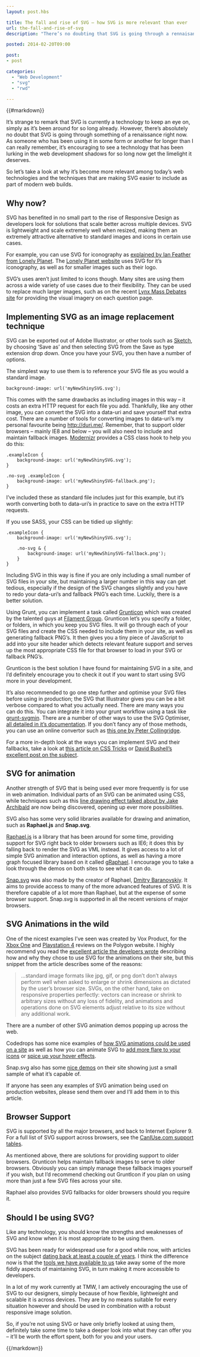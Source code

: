 ```yaml
---
layout: post.hbs

title: The fall and rise of SVG – how SVG is more relevant than ever
url: the-fall-and-rise-of-svg
description: "There’s no doubting that SVG is going through a rennaisance right now.  I take a look at at how modern techniques are bringing this old gem back to the forefront of front-end development."

posted: 2014-02-20T09:00

post:
- post

categories:
  - "Web Development"
  - "svg"
  - "rwd"

---
```


{{#markdown}}


It’s strange to remark that SVG is currently a technology to keep an eye on, simply as it’s been around for so long already.  However, there’s absolutely no doubt that SVG is going through something of a renaissance right now.  As someone who has been using it in some form or another for longer than I can really remember, it’s encouraging to see a technology that has been lurking in the web development shadows for so long now get the limelight it deserves.

So let’s take a look at why it’s become more relevant among today’s web technologies and the techniques that are making SVG easier to include as part of modern web builds.


## Why now?

SVG has benefited in no small part to the rise of Responsive Design as developers look for solutions that scale better across multiple devices.  SVG is lightweight and scale extremely well when resized, making them an extremely attractive alternative to standard images and icons in certain use cases.

For example, you can use SVG for iconography as [explained by Ian Feather from Lonely Planet](http://ianfeather.co.uk/ten-reasons-we-switched-from-an-icon-font-to-svg/).  The [Lonely Planet website](http://www.lonelyplanet.com/) uses SVG for it’s iconography, as well as for smaller images such as their logo.

SVG’s uses aren’t just limited to icons though.  Many sites are using them across a wide variety of use cases due to their flexibility.  They can be used to replace much larger images, such as on the recent [Lynx Mass Debates site](http://www.lynxmassdebates.com/question/happiness) for providing the visual imagery on each question page.


## Implementing SVG as an image replacement technique

SVG can be exported out of Adobe Illustrator, or other tools such as [Sketch](http://www.bohemiancoding.com/sketch/#4), by choosing ‘Save as’ and then selecting SVG from the Save as type extension drop down.  Once you have your SVG, you then have a number of options.

The simplest way to use them is to reference your SVG file as you would a standard image.

	background-image: url('myNewShinySVG.svg');

This comes with the same drawbacks as including images in this way – it costs an extra HTTP request for each file you add. Thankfully, like any other image, you can convert the SVG into a data-uri and save yourself that extra cost.  There are a number of tools for converting images to data-uri’s my personal favourite being http://duri.me/.  Remember, that to support older browsers – mainly IE8 and below – you will also need to include and maintain fallback images.  [Modernizr](http://modernizr.com/) provides a CSS class hook to help you do this:

	.exampleIcon {
		background-image: url('myNewShinySVG.svg');
	}

	.no-svg .exampleIcon {
		background-image: url('myNewShinySVG-fallback.png');
	}

I’ve included these as standard file includes just for this example, but it’s worth converting both to data-uri’s in practice to save on the extra HTTP requests.

If you use SASS, your CSS can be tidied up slightly:

	.exampleIcon {
		background-image: url('myNewShinySVG.svg');

		.no-svg & {
			background-image: url('myNewShinySVG-fallback.png');
		}
	}


Including SVG in this way is fine if you are only including a small number of SVG files in your site, but maintaining a larger number in this way can get tedious, especially if the design of the SVG changes slightly and you have to redo your data-uri’s and fallback PNG’s each time. Luckily, there is a better solution.

Using Grunt, you can implement a task called [Grunticon](https://github.com/filamentgroup/grunticon) which was created by the talented guys at [Filament Group](https://github.com/filamentgroup).  Grunticon let’s you specify a folder, or folders, in which you keep you SVG files.  It will go through each of your SVG files and create the CSS needed to include them in your site, as well as generating fallback PNG’s.  It then gives you a tiny piece of JavaScript to add into your site header which detects relevant feature support and serves up the most appropriate CSS file for that browser to load in your SVG or fallback PNG’s.

Grunticon is the best solution I have found for maintaining SVG in a site, and I’d definitely encourage you to check it out if you want to start using SVG more in your development.

It’s also recommended to go one step further and optimise your SVG files before using in production; the SVG that Illustrator gives you can be a bit verbose compared to what you actually need.  There are many ways you can do this. You can integrate it into your grunt workflow using a task like [grunt-svgmin](https://github.com/sindresorhus/grunt-svgmin).  There are a number of other ways to use the SVG Optimiser, [all detailed in it’s documentation](https://github.com/svg/svgo#how-to-use).  If you don’t fancy any of those methods, you can use an online convertor such as [this one by Peter Collingridge](http://petercollingridge.appspot.com/svg_optimiser).

For a more in-depth look at the ways you can implement SVG and their fallbacks, take a look at [this article on CSS Tricks](http://css-tricks.com/using-svg/) or [David Bushell’s excellent post on the subject](http://dbushell.com/2013/02/04/a-primer-to-front-end-svg-hacking/).


## SVG for animation

Another strength of SVG that is being used ever more frequently is for use in web animation.  Individual parts of an SVG can be animated using CSS, while techniques such as this [line drawing effect talked about by Jake Archibald](http://jakearchibald.com/2013/animated-line-drawing-svg/) are now being discovered, opening up ever more possibilities.

SVG also has some very solid libraries available for drawing and animation, such as **Raphael.js** and **Snap.svg**.

[Raphael.js](http://raphaeljs.com/) is a library that has been around for some time, providing support for SVG right back to older browsers such as IE6; it does this by falling back to render the SVG as VML instead.  It gives access to a lot of simple SVG animation and interaction options, as well as having a more graph focused library based on it called [gRaphael](http://g.raphaeljs.com/). I encourage you to take a look through the demos on both sites to see what it can do.

[Snap.svg](snapsvg.io) was also made by the creator of Raphael, [Dmitry Baranovskiy](https://twitter.com/DmitryBaranovsk). It aims to provide access to many of the more advanced features of SVG. It is therefore capable of a lot more than Raphael, but at the expense of some browser support. Snap.svg is supported in all the recent versions of major browsers.


## SVG Animations in the wild

One of the nicest examples I’ve seen was created by Vox Product, for the [Xbox One](http://www.polygon.com/a/xbox-one-review) and [Playstation 4](http://www.polygon.com/a/ps4-review) reviews on the Polygon website.  I highly recommend you read the [excellent article the develpers wrote](http://product.voxmedia.com/post/68085482982/polygon-feature-design-svg-animations-for-fun-and) describing how and why they chose to use SVG for the animations on their site, but this snippet from the article describes some of the reasons:

> …standard image formats like jpg, gif, or png don’t don’t always perform well when asked to enlarge or shrink dimensions as dictated by the user’s browser size. SVGs, on the other hand, take on responsive properties perfectly: vectors can increase or shrink to arbitrary sizes without any loss of fidelity, and animations and operations done on SVG elements adjust relative to its size without any additional work.

There are a number of other SVG animation demos popping up across the web.

Codedrops has some nice examples of [how SVG animations could be used on a site](http://tympanus.net/Development/SVGDrawingAnimation/) as well as how you can animate SVG to [add more flare to your icons](http://tympanus.net/Development/AnimatedSVGIcons/) or [spice up your hover effects](http://tympanus.net/Tutorials/ShapeHoverEffectSVG/index3.html).

Snap.svg also has some [nice demos](http://snapsvg.io/demos/) on their site showing just a small sample of what it’s capable of.

If anyone has seen any examples of SVG animation being used on production websites, please send them over and I’ll add them in to this article.


## Browser Support

SVG is supported by all the major browsers, and back to Internet Explorer 9.  For a full list of SVG support across browsers, see the [CanIUse.com support tables](http://caniuse.com/#cats=SVG).

As mentioned above, there are solutions for providing support to older browsers.  Grunticon helps maintain fallback images to serve to older browsers.  Obviously you can simply manage these fallback images yourself if you wish, but I’d recommend checking out GruntIcon if you plan on using more than just a few SVG files across your site.

Raphael also provides SVG fallbacks for older browsers should you require it.


## Should I be using SVG?

Like any technology, you should know the strengths and weaknesses of SVG and know when it is most appropriate to be using them.

SVG has been ready for widespread use for a good while now, with articles on the subject [dating back at least a couple of years](http://dbushell.com/2012/04/03/svg-use-it-already/).  I think the difference now is that the [tools we have available to us](http://gruntjs.com/) take away some of the more fiddly aspects of maintaining SVG, in turn making it more accessible to developers.

In a lot of my work currently at TMW, I am actively encouraging the use of SVG to our designers, simply because of how flexible, lightweight and scalable it is across devices.  They are by no means suitable for every situation however and should be used in combination with a robust responsive image solution.

So, if you’re not using SVG or have only briefly looked at using them, definitely take some time to take a deeper look into what they can offer you – it’ll be worth the effort spent, both for you and your users.

{{/markdown}}